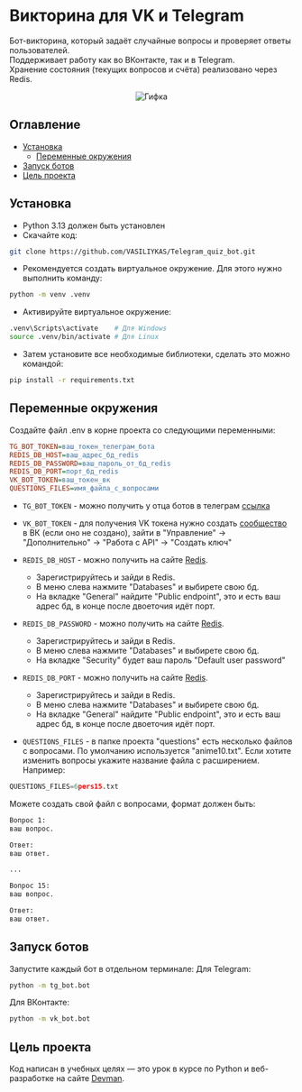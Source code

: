 # Викторина для VK и Telegram

Бот-викторина, который задаёт случайные вопросы и проверяет ответы пользователей.  
Поддерживает работу как во ВКонтакте, так и в Telegram.  
Хранение состояния (текущих вопросов и счёта) реализовано через Redis.

<p align="center">
  <img src="https://media1.giphy.com/media/v1.Y2lkPTc5MGI3NjExYnVwNzlmYTlsMmk2MjR2YnUzZ3ByYjQ2MDJ2aHdiN2QxNTNocTA4MyZlcD12MV9pbnRlcm5hbF9naWZfYnlfaWQmY3Q9Zw/YdXQlIYxcipNlWqPZM/giphy.gif" alt="Гифка">
</p>

## Оглавление

- [Установка](#установка-и-запуск)
    - [Переменные окружения](#переменные-окружения)
- [Запуск ботов](#запуск-ботов)
- [Цель проекта](#цель-проекта)

## Установка

- Python 3.13 должен быть установлен
- Скачайте код:
```bash
git clone https://github.com/VASILIYKAS/Telegram_quiz_bot.git
```
- Рекомендуется создать виртуальное окружение. Для этого нужно выполнить команду: 
```bash
python -m venv .venv
```
- Активируйте виртуальное окружение:
```bash
.venv\Scripts\activate    # Для Windows
source .venv/bin/activate # Для Linux
```
- Затем установите все необходимые библиотеки, сделать это можно командой: 
```bash
pip install -r requirements.txt
```

## Переменные окружения

Создайте файл .env в корне проекта со следующими переменными:
```ini
TG_BOT_TOKEN=ваш_токен_телеграм_бота
REDIS_DB_HOST=ваш_адрес_бд_redis
REDIS_DB_PASSWORD=ваш_пароль_от_бд_redis
REDIS_DB_PORT=порт_бд_redis
VK_BOT_TOKEN=ваш_токен_вк
QUESTIONS_FILES=имя_файла_с_вопросами
```

- `TG_BOT_TOKEN` - можно получить у отца ботов в телеграм [ссылка](https://t.me/BotFather)

- `VK_BOT_TOKEN` - для получения VK токена нужно создать [сообщество](https://vk.com/groups) в ВК (если оно не создано), зайти в "Управление" -> "Дополнительно" -> "Работа с API" -> "Создать ключ"

- `REDIS_DB_HOST` - можно получить на сайте [Redis](https://cloud.redis.io/#/login). 
    - Зарегистрируйтесь и зайди в Redis. 
    - В меню слева нажмите "Databases" и выбирете свою бд.
    - На вкладке "General" найдите "Public endpoint", это и есть ваш адрес бд, в конце после двоеточия идёт порт.   

- `REDIS_DB_PASSWORD` - можно получить на сайте [Redis](https://cloud.redis.io/#/login).
    - Зарегистрируйтесь и зайди в Redis. 
    - В меню слева нажмите "Databases" и выбирете свою бд.
    - На вкладке "Security" будет ваш пароль "Default user password"

- `REDIS_DB_PORT` - можно получить на сайте [Redis](https://cloud.redis.io/#/login). 
    - Зарегистрируйтесь и зайди в Redis. 
    - В меню слева нажмите "Databases" и выбирете свою бд.
    - На вкладке "General" найдите "Public endpoint", это и есть ваш адрес бд, в конце после двоеточия идёт порт. 

- `QUESTIONS_FILES` - в папке проекта "questions" есть несколько файлов с вопросами. По умолчанию используется "anime10.txt". Если хотите изменить вопросы укажите название файла с расширением. Например:
```python
QUESTIONS_FILES=6pers15.txt
```
Можете создать свой файл с вопросами, формат должен быть:
```txt
Вопрос 1:
ваш вопрос.

Ответ:
ваш ответ.

...

Вопрос 15:
ваш вопрос.

Ответ:
ваш ответ.
```

## Запуск ботов

Запустите каждый бот в отдельном терминале:
Для Telegram:
```bash
python -m tg_bot.bot
```

Для ВКонтакте:
```bash
python -m vk_bot.bot
```

## Цель проекта

Код написан в учебных целях — это урок в курсе по Python и веб-разработке на сайте [Devman](https://dvmn.org).
    
